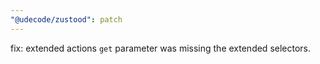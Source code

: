 ```yaml
---
"@udecode/zustood": patch
---
```


fix: extended actions `get` parameter was missing the extended selectors.


